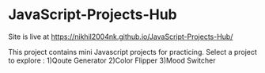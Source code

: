 # JavaScript-Projects-Hub
Site is live at https://nikhil2004nk.github.io/JavaScript-Projects-Hub/

This project contains mini Javascript projects for practicing.
Select a project to explore :
1)Qoute Generator
2)Color Flipper
3)Mood Switcher
